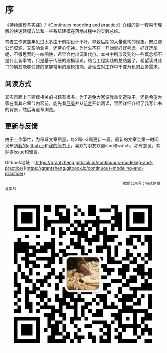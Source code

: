 # 序

《持续建模与实践》/《Continues modeling and practice》介绍的是一套易于理解的快速建模方法和一些系统建模在落地过程中的实践总结。

笔者工作这些年见过太多由于前期设计不好，导致后期的大量重构的现象。既浪费公司资源，又影响业务，还劳心伤神。为什么不在一开始就好好考虑，好好选型呢，不假思索的一味图快，迟早会付出沉重代价。本书中所涉及到的一些概念都不是什么新事物，只是基于传统的建模理论，结合工程实践的总结罢了。希望读过此书的朋友能够快速的掌握常用的建模技能，合理应对工作中千变万化的业务需求。

## 阅读方式

其实市面上与建模相关的书籍有很多，为了避免大家说我重复造轮子，还是希望大家在看其它章节内容前，能先看[目录](https://github.com/GrantZheng/Continuous-modeling-and-practice/blob/master/SUMMARY.md)并从[前言](https://github.com/GrantZheng/Continuous-modeling-and-practice/blob/master/qian-yan.md)开始阅读，里面详细介绍了我写此书的背景，然后再逐章浏览。

## 更新与反馈

由于工作繁忙，为保证文章质量，每2周～3周更新一篇。最新的文章会第一时间发布到[我的github](https://github.com/GrantZheng/Continuous-modeling-and-practice)上和[我的简书](https://www.jianshu.com/nb/38489958)上，喜欢的朋友欢迎star和watch，如有意见，欢迎提issue和留言。

Gitbook地址：[https://grantzheng.gitbook.io/continuous-modeling-and-practice/](https://grantzheng.gitbook.io/continuous-modeling-and-practice/)

                                                         微信公众号：持续建模与实战

![](.gitbook/assets/image%20%2820%29.png)









